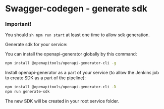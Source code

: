 # Swagger-codegen - generate sdk

### Important!

You should ```sh npm run start``` at least one time to allow sdk generation.

Generate sdk for your service:

You can install the openapi-generator globally by this command:
```sh
npm install @openapitools/openapi-generator-cli -g
```

Install openapi-generator as a part of your service (to allow the Jenkins job to create SDK as a part of the pipeline):
```sh
npm install @openapitools/openapi-generator-cli -D
npm run generate-sdk
```

The new SDK will be created in your root service folder.
